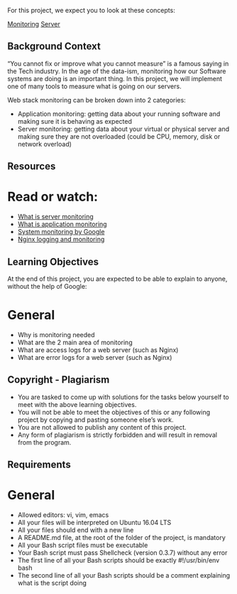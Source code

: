For this project, we expect you to look at these concepts:

[Monitoring](https://intranet.alxswe.com/concepts/13)
[Server](https://intranet.alxswe.com/concepts/67)

## Background Context

“You cannot fix or improve what you cannot measure” is a famous saying in the Tech industry. In the age of the data-ism, monitoring how our Software systems are doing is an important thing. In this project, we will implement one of many tools to measure what is going on our servers.

Web stack monitoring can be broken down into 2 categories:

- Application monitoring: getting data about your running software and making sure it is behaving as expected
- Server monitoring: getting data about your virtual or physical server and making sure they are not overloaded (could be CPU, memory, disk or network overload)

## Resources

# Read or watch:

- [What is server monitoring](https://intranet.alxswe.com/rltoken/km_XUDAfXEBoXZQsIWEo5Q)
- [What is application monitoring](https://intranet.alxswe.com/rltoken/z9jsikINjrsUo2QY5_Xz8g)
- [System monitoring by Google](https://intranet.alxswe.com/rltoken/_8KIbIUNzMgKi_LiGMBWAw)
- [Nginx logging and monitoring](https://intranet.alxswe.com/rltoken/V3GsrDcMHPdgrizShj4RCg)

## Learning Objectives

At the end of this project, you are expected to be able to explain to anyone, without the help of Google:

# General

- Why is monitoring needed
- What are the 2 main area of monitoring
- What are access logs for a web server (such as Nginx)
- What are error logs for a web server (such as Nginx)

## Copyright - Plagiarism

- You are tasked to come up with solutions for the tasks below yourself to meet with the above learning objectives.
- You will not be able to meet the objectives of this or any following project by copying and pasting someone else’s work.
- You are not allowed to publish any content of this project.
- Any form of plagiarism is strictly forbidden and will result in removal from the program.

## Requirements

# General

- Allowed editors: vi, vim, emacs
- All your files will be interpreted on Ubuntu 16.04 LTS
- All your files should end with a new line
- A README.md file, at the root of the folder of the project, is mandatory
- All your Bash script files must be executable
- Your Bash script must pass Shellcheck (version 0.3.7) without any error
- The first line of all your Bash scripts should be exactly #!/usr/bin/env bash
- The second line of all your Bash scripts should be a comment explaining what is the script doing
